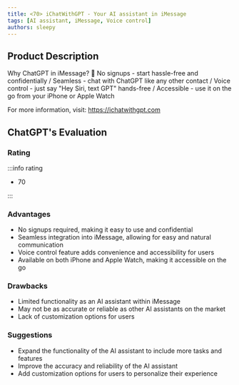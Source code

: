 ```yaml
---
title: <70> iChatWithGPT - Your AI assistant in iMessage
tags: [AI assistant, iMessage, Voice control]
authors: sleepy
---
```


## Product Description

Why ChatGPT in iMessage? 🤔 No signups - start hassle-free and confidentially / Seamless - chat with ChatGPT like any other contact / Voice control - just say "Hey Siri, text GPT" hands-free / Accessible - use it on the go from your iPhone or Apple Watch

For more information, visit: https://ichatwithgpt.com

## ChatGPT's Evaluation

### Rating

:::info rating

- 70

:::

### Advantages

- No signups required, making it easy to use and confidential
- Seamless integration into iMessage, allowing for easy and natural communication
- Voice control feature adds convenience and accessibility for users
- Available on both iPhone and Apple Watch, making it accessible on the go


### Drawbacks

- Limited functionality as an AI assistant within iMessage
- May not be as accurate or reliable as other AI assistants on the market
- Lack of customization options for users

### Suggestions

- Expand the functionality of the AI assistant to include more tasks and features
- Improve the accuracy and reliability of the AI assistant
- Add customization options for users to personalize their experience